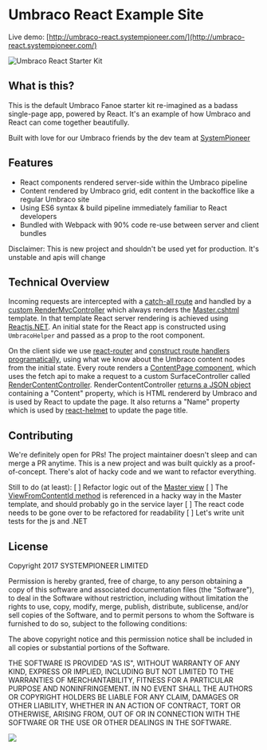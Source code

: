# Umbraco React Example Site

Live demo: [http://umbraco-react.systempioneer.com/](http://umbraco-react.systempioneer.com/)

![Umbraco React Starter Kit](https://github.com/systempioneer/systempioneer.github.io/raw/master/img/umbraco-react-example.png "Umbraco React Starter Kit")

## What is this?
This is the default Umbraco Fanoe starter kit re-imagined as a badass single-page app, powered by React. It's an example of how Umbraco and React can come together beautifully.

Built with love for our Umbraco friends by the dev team at [SystemPioneer](https://www.systempioneer.com/) 

## Features
* React components rendered server-side within the Umbraco pipeline
* Content rendered by Umbraco grid, edit content in the backoffice like a regular Umbraco site
* Using ES6 syntax & build pipeline immediately familiar to React developers 
* Bundled with Webpack with 90% code re-use between server and client bundles

Disclaimer: This is new project and shouldn't be used yet for production. It's unstable and apis will change

## Technical Overview
Incoming requests are intercepted with a [catch-all route](https://github.com/systempioneer/ReactUmbracoExample/blob/master/UmbracoReactStarterKit/App_Start/UmbracoReactStartup.cs) and handled by a [custom RenderMvcController](https://github.com/systempioneer/ReactUmbracoExample/blob/master/UmbracoReactStarterKit/Controllers/ReactRoutesController.cs) which always renders the [Master.cshtml](https://github.com/systempioneer/ReactUmbracoExample/blob/master/UmbracoReactStarterKit/Views/Master.cshtml) template. In that template React server rendering is achieved using [Reactjs.NET](https://reactjs.net/). An initial state for the React app is constructed using `UmbracoHelper` and passed as a prop to the root component.

On the client side we use [react-router](https://github.com/ReactTraining/react-router) and [construct route handlers programatically](https://github.com/systempioneer/ReactUmbracoExample/blob/master/UmbracoReactStarterKit/app/src/App.js#L31), using what we know about the Umbraco content nodes from the initial state. Every route renders a [ContentPage component](https://github.com/systempioneer/ReactUmbracoExample/blob/master/UmbracoReactStarterKit/app/src/ContentPage.js), which uses the fetch api to make a request to a custom SurfaceController called [RenderContentController](https://github.com/systempioneer/ReactUmbracoExample/blob/master/UmbracoReactStarterKit/Controllers/RenderContentController.cs). RenderContentController [returns a JSON object](https://github.com/systempioneer/ReactUmbracoExample/blob/master/UmbracoReactStarterKit/Controllers/RenderContentController.cs#L37) containing a "Content" property, which is HTML rendererd by Umbraco and is used by React to update the page. It also returns a "Name" property which is used by [react-helmet](https://github.com/nfl/react-helmet) to update the page title. 

## Contributing
We're definitely open for PRs! The project maintainer doesn't sleep and can merge a PR anytime. This is a new project and was built quickly as a proof-of-concept. There's alot of hacky code and we want to refactor everything.

Still to do (at least):
[ ] Refactor logic out of the [Master view](https://github.com/systempioneer/ReactUmbracoExample/blob/master/UmbracoReactStarterKit/Views/Master.cshtml)
[ ] The [ViewFromContentId method](https://github.com/systempioneer/ReactUmbracoExample/blob/master/UmbracoReactStarterKit/Controllers/ReactRenderMvcController.cs#L13) is referenced in a hacky way in the Master template, and should probably go in the service layer
[ ] The react code needs to be gone over to be refactored for readability
[ ] Let's write unit tests for the js and .NET

## License
Copyright 2017 SYSTEMPIONEER LIMITED

Permission is hereby granted, free of charge, to any person obtaining a copy of this software and associated documentation files (the "Software"), to deal in the Software without restriction, including without limitation the rights to use, copy, modify, merge, publish, distribute, sublicense, and/or sell copies of the Software, and to permit persons to whom the Software is furnished to do so, subject to the following conditions:

The above copyright notice and this permission notice shall be included in all copies or substantial portions of the Software.

THE SOFTWARE IS PROVIDED "AS IS", WITHOUT WARRANTY OF ANY KIND, EXPRESS OR IMPLIED, INCLUDING BUT NOT LIMITED TO THE WARRANTIES OF MERCHANTABILITY, FITNESS FOR A PARTICULAR PURPOSE AND NONINFRINGEMENT. IN NO EVENT SHALL THE AUTHORS OR COPYRIGHT HOLDERS BE LIABLE FOR ANY CLAIM, DAMAGES OR OTHER LIABILITY, WHETHER IN AN ACTION OF CONTRACT, TORT OR OTHERWISE, ARISING FROM, OUT OF OR IN CONNECTION WITH THE SOFTWARE OR THE USE OR OTHER DEALINGS IN THE SOFTWARE.

![](http://www.systempioneer.com/img/SystemPioneerSmall.png)
